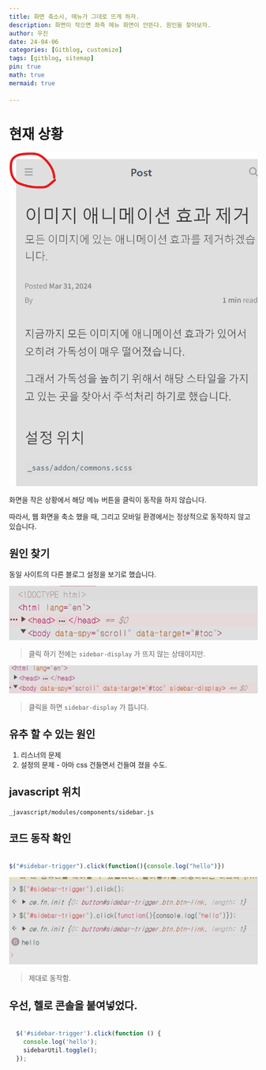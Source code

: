 ```yaml
---
title: 화면 축소시, 메뉴가 그대로 뜨게 하자.
description: 화면이 작으면 좌측 메뉴 화면이 안뜬다. 원인을 찾아보자.
author: 우진
date: 24-04-06
categories: [Gitblog, customize]
tags: [gitblog, sitemap]
pin: true
math: true
mermaid: true

---
```


# 현재 상황
![](2024-04-06-17-54-57.png)

화면을 작은 상황에서 해당 메뉴 버튼을 클릭이 동작을 하지 않습니다.

따라서, 웹 화면을 축소 했을 때, 그리고 모바일 환경에서는 정상적으로 동작하지 않고 있습니다.

## 원인 찾기
동일 사이트의 다른 블로그 설정을 보기로 했습니다.

![](2024-04-06-17-57-58.png)
> 클릭 하기 전에는 `sidebar-display` 가 뜨지 않는 상태이지만.

![](2024-04-06-17-57-25.png)
> 클릭을 하면 `sidebar-display` 가 뜹니다.

## 유추 할 수 있는 원인

1. 리스너의 문제
2. 설정의 문제 - 아마 css 건들면서 건들여 졌을 수도.


## javascript 위치

`_javascript/modules/components/sidebar.js`


## 코드 동작 확인
```javascript

$("#sidebar-trigger").click(function(){console.log("hello")})
```
![](2024-04-06-18-20-29.png)

> 제대로 동작함.

## 우선, 헬로 콘솔을 붙여넣었다.
```javascript

  $('#sidebar-trigger').click(function () {
    console.log('hello');
    sidebarUtil.toggle();
  });
```